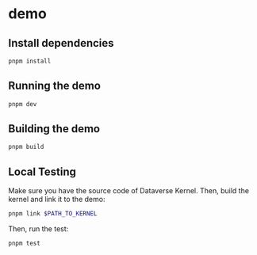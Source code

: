 # demo

## Install dependencies

```bash
pnpm install
```

## Running the demo

```bash
pnpm dev
```

## Building the demo

```bash
pnpm build
```

## Local Testing

Make sure you have the source code of Dataverse Kernel. Then, build the kernel and link it to the demo:

```bash
pnpm link $PATH_TO_KERNEL
```

Then, run the test:

```bash
pnpm test
```
